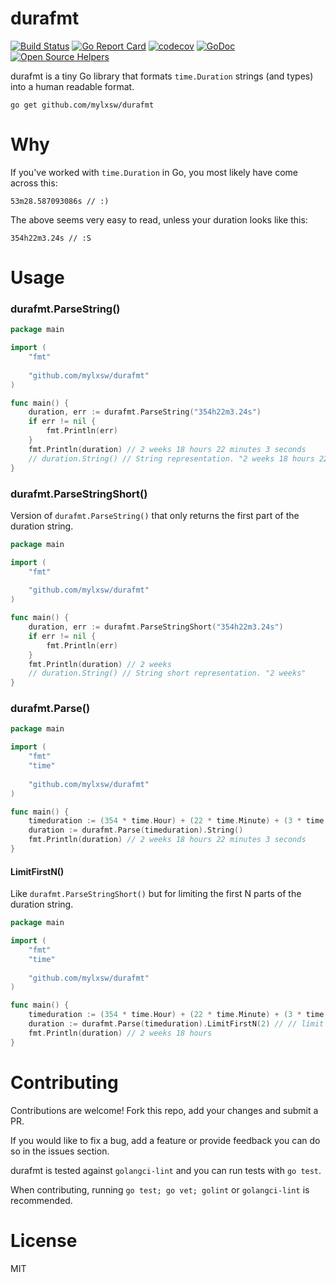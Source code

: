# durafmt

[![Build Status](https://travis-ci.org/hako/durafmt.svg?branch=master)](https://travis-ci.org/hako/durafmt) [![Go Report Card](https://goreportcard.com/badge/github.com/hako/durafmt)](https://goreportcard.com/report/github.com/hako/durafmt) [![codecov](https://codecov.io/gh/hako/durafmt/branch/master/graph/badge.svg)](https://codecov.io/gh/hako/durafmt) [![GoDoc](https://godoc.org/github.com/hako/durafmt?status.svg)](https://godoc.org/github.com/hako/durafmt) 
[![Open Source Helpers](https://www.codetriage.com/hako/durafmt/badges/users.svg)](https://www.codetriage.com/hako/durafmt)



durafmt is a tiny Go library that formats `time.Duration` strings (and types) into a human readable format.

```
go get github.com/mylxsw/durafmt
```

# Why

If you've worked with `time.Duration` in Go, you most likely have come across this:

```
53m28.587093086s // :)
```

The above seems very easy to read, unless your duration looks like this:

```
354h22m3.24s // :S
```

# Usage

### durafmt.ParseString()

```go
package main

import (
	"fmt"
	
	"github.com/mylxsw/durafmt"
)

func main() {
	duration, err := durafmt.ParseString("354h22m3.24s")
	if err != nil {
		fmt.Println(err)
	}
	fmt.Println(duration) // 2 weeks 18 hours 22 minutes 3 seconds
	// duration.String() // String representation. "2 weeks 18 hours 22 minutes 3 seconds"
}
```

### durafmt.ParseStringShort()

Version of `durafmt.ParseString()` that only returns the first part of the duration string.

```go
package main

import (
	"fmt"
	
	"github.com/mylxsw/durafmt"
)

func main() {
	duration, err := durafmt.ParseStringShort("354h22m3.24s")
	if err != nil {
		fmt.Println(err)
	}
	fmt.Println(duration) // 2 weeks
	// duration.String() // String short representation. "2 weeks"
}
```

### durafmt.Parse()

```go
package main

import (
	"fmt"
	"time"
	
	"github.com/mylxsw/durafmt"
)

func main() {
	timeduration := (354 * time.Hour) + (22 * time.Minute) + (3 * time.Second)
	duration := durafmt.Parse(timeduration).String()
	fmt.Println(duration) // 2 weeks 18 hours 22 minutes 3 seconds
}
```

#### LimitFirstN()

Like `durafmt.ParseStringShort()` but for limiting the first N parts of the duration string.

```go
package main

import (
	"fmt"
	"time"
	
	"github.com/mylxsw/durafmt"
)

func main() {
	timeduration := (354 * time.Hour) + (22 * time.Minute) + (3 * time.Second)
	duration := durafmt.Parse(timeduration).LimitFirstN(2) // // limit first two parts.
	fmt.Println(duration) // 2 weeks 18 hours
}
```

# Contributing

Contributions are welcome! Fork this repo, add your changes and submit a PR.

If you would like to fix a bug, add a feature or provide feedback you can do so in the issues section.

durafmt is tested against `golangci-lint` and you can run tests with `go test`. 

When contributing, running `go test; go vet; golint` or `golangci-lint` is recommended.

# License

MIT